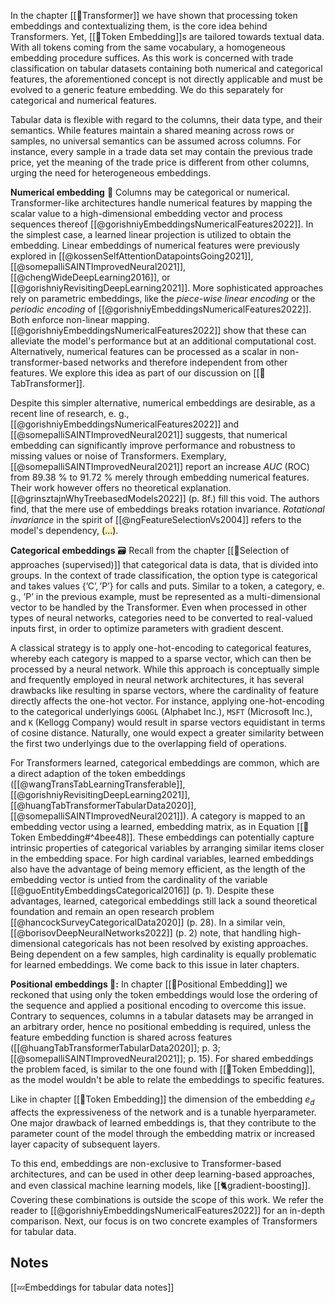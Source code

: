 In the chapter [[🤖Transformer]] we have shown that processing token embeddings and contextualizing them, is the core idea behind Transformers. Yet, [[🛌Token Embedding]]s  are tailored towards textual data. With all tokens coming from the same vocabulary, a homogeneous embedding procedure suffices. As this work is concerned with trade classification on tabular datasets containing both numerical and categorical features, the aforementioned concept is not directly applicable and must be evolved to a generic feature embedding. We do this separately for categorical and numerical features.

Tabular data is flexible with regard to the columns, their data type, and their semantics. While features maintain a shared meaning across rows or samples, no universal semantics can be assumed across columns. For instance, every sample in a trade data set may contain the previous trade price, yet the meaning of the trade price is different from other columns, urging the need for heterogeneous embeddings. 

**Numerical embedding** 🔢
Columns may be categorical or numerical. Transformer-like architectures handle numerical features by mapping the scalar value to a high-dimensional embedding vector and process sequences thereof [[@gorishniyEmbeddingsNumericalFeatures2022]]. In the simplest case, a learned linear projection is utilized to obtain the embedding. Linear embeddings of numerical features were previously explored in [[@kossenSelfAttentionDatapointsGoing2021]], [[@somepalliSAINTImprovedNeural2021]], [[@chengWideDeepLearning2016]], or [[@gorishniyRevisitingDeepLearning2021]]. More sophisticated approaches rely on parametric embeddings, like the *piece-wise linear encoding* or the *periodic encoding* of [[@gorishniyEmbeddingsNumericalFeatures2022]]. Both enforce non-linear mapping. [[@gorishniyEmbeddingsNumericalFeatures2022]] show that these can alleviate the model's performance but at an additional computational cost. Alternatively, numerical features can be processed as a scalar in non-transformer-based networks and therefore independent from other features. We explore this idea as part of our discussion on [[🤖TabTransformer]]. 

Despite this simpler alternative, numerical embeddings are desirable, as a recent line of research, e. g.,  [[@gorishniyEmbeddingsNumericalFeatures2022]] and [[@somepalliSAINTImprovedNeural2021]] suggests, that numerical embedding can significantly improve performance and robustness to missing values or noise of Transformers. Exemplary, [[@somepalliSAINTImprovedNeural2021]] report an increase *AUC* (ROC) from 89.38 % to 91.72 % merely through embedding numerical features. Their work however offers no theoretical explanation. [[@grinsztajnWhyTreebasedModels2022]] (p. 8f.) fill this void. The authors find, that the mere use of embeddings breaks rotation invariance. *Rotational invariance* in the spirit of [[@ngFeatureSelectionVs2004]] refers to the model's dependency,  <mark style="background: #FFF3A3A6;">(...)</mark>.

**Categorical embeddings** 🗃️
Recall from the chapter [[🥠Selection of approaches (supervised)]] that categorical data is data, that is divided into groups. In the context of trade classification, the option type is categorical and takes values $\{\text{'C'},\text{'P'}\}$ for calls and puts. Similar to a token, a category, e. g., $\text{'P'}$ in the previous example, must be represented as a multi-dimensional vector to be handled by the Transformer. Even when processed in other types of neural networks, categories need to be converted to real-valued inputs first, in order to optimize parameters with gradient descent.

A classical strategy is to apply one-hot-encoding to categorical features, whereby each category is mapped to a sparse vector, which can then be processed by a neural network. While this approach is conceptually simple and frequently employed in neural network architectures, it has several drawbacks like resulting in sparse vectors, where the cardinality of feature directly affects the one-hot vector. For instance, applying one-hot-encoding to the categorical underlyings $\texttt{GOOGL}$ (Alphabet Inc.), $\texttt{MSFT}$ (Microsoft Inc.), and $\texttt{K}$ (Kellogg Company) would result in sparse vectors equidistant in terms of cosine distance. Naturally, one would expect a greater similarity between the first two underlyings due to the overlapping field of operations. 

For Transformers learned, categorical embeddings are common, which are a direct adaption of the token embeddings ([[@wangTransTabLearningTransferable]], [[@gorishniyRevisitingDeepLearning2021]], [[@huangTabTransformerTabularData2020]], [[@somepalliSAINTImprovedNeural2021]]). A category is mapped to an embedding vector using a learned, embedding matrix, as in Equation [[🛌Token Embedding#^4bee48]]. These embeddings can potentially capture intrinsic properties of categorical variables by arranging similar items closer in the embedding space. For high cardinal variables, learned embeddings also have the advantage of being memory efficient, as the length of the embedding vector is untied from the cardinality of the variable [[@guoEntityEmbeddingsCategorical2016]] (p. 1). Despite these advantages, learned, categorical embeddings still lack a sound theoretical foundation and remain an open research problem [[@hancockSurveyCategoricalData2020]] (p. 28). In a similar vein, [[@borisovDeepNeuralNetworks2022]] (p. 2) note, that handling high-dimensional categoricals has not been resolved by existing approaches. Being dependent on a few samples, high cardinality is equally problematic for learned embeddings. We come back to this issue in later chapters.

**Positional embeddings 🧵:**
In chapter [[🧵Positional Embedding]] we reckoned that using only the token embeddings would lose the ordering of the sequence and applied a positional encoding to overcome this issue. Contrary to sequences, columns in a tabular datasets may be arranged in an arbitrary order, hence no positional embedding is required, unless the feature embedding function is shared across features ([[@huangTabTransformerTabularData2020]]; p. 3; [[@somepalliSAINTImprovedNeural2021]]; p. 15). For shared embeddings the problem faced, is similar to the one found with [[🛌Token Embedding]], as the model wouldn't be able to relate the embeddings to specific features.  

Like in chapter [[🛌Token Embedding]] the dimension of the embedding $e_{d}$ affects the expressiveness of the network and is a tunable hyerparameter. One major drawback of learned embeddings is, that they contribute to the parameter count of the model through the embedding matrix or increased layer capacity of subsequent layers. 

To this end, embeddings are non-exclusive to Transformer-based architectures, and can be used in other deep learning-based approaches, and even classical machine learning models, like [[🐈gradient-boosting]]. Covering these combinations is outside the scope of this work. We refer the reader to [[@gorishniyEmbeddingsNumericalFeatures2022]] for an in-depth comparison. Next, our focus is on two concrete examples of Transformers for tabular data.

## Notes
[[💤Embeddings for tabular data notes]]
